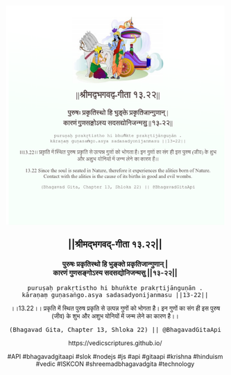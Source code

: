 <img src="../../asset/BG_13_22.png"/>
<center><h2>||श्रीमद्‍भगवद्‍-गीता १३.२२||</h2>
<h3>पुरुषः प्रकृतिस्थो हि भुङ्क्ते प्रकृतिजान्गुणान् |<br/>कारणं गुणसङ्गोऽस्य सदसद्योनिजन्मसु ||१३-२२||</h3>
<pre>puruṣaḥ prakṛtistho hi bhuṅkte prakṛtijānguṇān .<br/>kāraṇaṃ guṇasaṅgo.asya sadasadyonijanmasu ||13-22||</pre>
<p>।।13.22।। प्रकृति में स्थित पुरुष प्रकृति से उत्पन्न गुणों को भोगता है। इन गुणों का संग ही इस पुरुष (जीव) के शुभ और अशुभ योनियों में जन्म लेने का कारण है।।</p>
<pre>(Bhagavad Gita, Chapter 13, Shloka 22) || @BhagavadGitaApi</pre><p>https://vedicscriptures.github.io/</p><p>#API #bhagavadgitaapi #slok #nodejs #js #api #gitaapi #krishna #hinduism #vedic #ISKCON #shreemadbhagavadgita #technology</p></center>